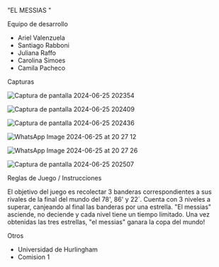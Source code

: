 "EL MESSIAS "

 Equipo de desarrollo
- Ariel Valenzuela 
- Santiago Rabboni
- Juliana Raffo
- Carolina Simoes 
- Camila Pacheco 

Capturas

![Captura de pantalla 2024-06-25 202354](https://github.com/obj1-unahur-2024s1/TPGameIntegrador-los-messias/assets/141784320/efc5608b-43fd-4c52-a2d1-efa9b4e7b4f4)

![Captura de pantalla 2024-06-25 202409](https://github.com/obj1-unahur-2024s1/TPGameIntegrador-los-messias/assets/141784320/32a18799-bb47-4a40-b4ac-308553e8d4b5)

![Captura de pantalla 2024-06-25 202436](https://github.com/obj1-unahur-2024s1/TPGameIntegrador-los-messias/assets/141784320/a4eed79e-4275-43f2-922f-39725575b52f)

![WhatsApp Image 2024-06-25 at 20 27 12](https://github.com/obj1-unahur-2024s1/TPGameIntegrador-los-messias/assets/141784320/5125ff63-c5dd-41dc-947a-d0e48111cf45)

![WhatsApp Image 2024-06-25 at 20 27 26](https://github.com/obj1-unahur-2024s1/TPGameIntegrador-los-messias/assets/141784320/60d304e5-9d1b-4bef-841a-04c5110ec635)

![Captura de pantalla 2024-06-25 202507](https://github.com/obj1-unahur-2024s1/TPGameIntegrador-los-messias/assets/141784320/936cecb6-4642-4143-8248-54985df9d625)


 Reglas de Juego / Instrucciones

El objetivo del juego es recolectar 3 banderas correspondientes a sus rivales de la final del mundo del 78', 86' y 22´. 
Cuenta con 3 niveles a superar, canjeando al final las banderas por una estrella. "El messias" asciende, no deciende y
cada nivel tiene un tiempo limitado. 
Una vez obtenidas las tres estrellas, "el messias" ganara la copa del mundo! 


Otros

  - Universidad de Hurlingham
  - Comision 1
